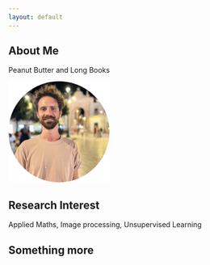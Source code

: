 ```yaml
---
layout: default
---
```


## About Me

Peanut Butter and Long Books 

<img class="profile-picture" src="portraitround.png" width="200">

## Research Interest

Applied Maths, Image processing, Unsupervised Learning

<!-- INCLUDE-BIBLIOGRAPHY -->

## Something more 
